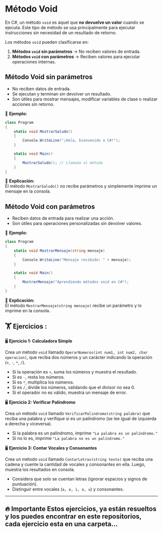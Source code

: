 # Método Void
En C#, un método `void` es aquel que **no devuelve un valor** cuando se ejecuta. Este tipo de método se usa principalmente para ejecutar instrucciones sin necesidad de un resultado de retorno.

Los métodos `void` pueden clasificarse en:

1.  **Métodos `void` sin parámetros** → No reciben valores de entrada.
2.  **Métodos `void` con parámetros** → Reciben valores para ejecutar operaciones internas.


## Método Void sin parámetros
-   No reciben datos de entrada.
-   Se ejecutan y terminan sin devolver un resultado.
-   Son útiles para mostrar mensajes, modificar variables de clase o realizar acciones sin retorno.

📌 **Ejemplo:**
```c#
class Program
{
    static void MostrarSaludo()
    {
        Console.WriteLine("¡Hola, bienvenido a C#!");
    }

    static void Main()
    {
        MostrarSaludo(); // Llamada al método
    }
}
```
📝 **Explicación:**  
El método `MostrarSaludo()` no recibe parámetros y simplemente imprime un mensaje en la consola.

## Método Void con parámetros
-   Reciben datos de entrada para realizar una acción.
-   Son útiles para operaciones personalizadas sin devolver valores.

📌 **Ejemplo:**
```c#
class Program
{
    static void MostrarMensaje(string mensaje)
    {
        Console.WriteLine("Mensaje recibido: " + mensaje);
    }

    static void Main()
    {
        MostrarMensaje("Aprendiendo métodos void en C#");
    }
}
```
📝 **Explicación:**  
El método `MostrarMensaje(string mensaje)` recibe un parámetro y lo imprime en la consola.

## 🏋 Ejercicios :
 🖥️ **Ejercicio 1: Calculadora Simple**
 
Crea un método `void` llamado `OperarNumeros(int num1, int num2, char operacion)`, que reciba dos números y un carácter indicando la operación (`+`, `-`, `*`, `/`).

-   Si la operación es `+`, suma los números y muestra el resultado.
-   Si es `-`, resta los números.
-   Si es `*`, multiplica los números.
-   Si es `/`, divide los números, validando que el divisor no sea 0.
-   Si el operador no es válido, muestra un mensaje de error.

🖥️ **Ejercicio 2: Verificar Palíndromo**

Crea un método `void` llamado `VerificarPalindromo(string palabra)` que reciba una palabra y verifique si es un palíndromo (se lee igual de izquierda a derecha y viceversa).

-   Si la palabra es un palíndromo, imprime `"La palabra es un palíndromo."`
-   Si no lo es, imprime `"La palabra no es un palíndromo."`

🖥️ **Ejercicio 3: Contar Vocales y Consonantes**

Crea un método `void` llamado `ContarLetras(string texto)` que reciba una cadena y cuente la cantidad de vocales y consonantes en ella. Luego, muestra los resultados en consola.

-   Considera que solo se cuentan letras (ignorar espacios y signos de puntuación).
-   Distinguir entre vocales (`a, e, i, o, u`) y consonantes.
---
🔥 Importante
Estos ejercicios, ya están resueltos y los puedes encontrar en este repositorios, cada ejercicio esta en una carpeta...
---
